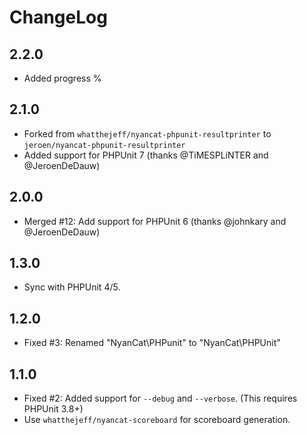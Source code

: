 ChangeLog
=========

2.2.0
-----

* Added progress %

2.1.0
-----

* Forked from `whatthejeff/nyancat-phpunit-resultprinter` to `jeroen/nyancat-phpunit-resultprinter`
* Added support for PHPUnit 7 (thanks @TiMESPLiNTER and @JeroenDeDauw)

2.0.0
-----

* Merged #12: Add support for PHPUnit 6 (thanks @johnkary and @JeroenDeDauw)

1.3.0
-----

* Sync with PHPUnit 4/5.

1.2.0
-----

* Fixed #3: Renamed "NyanCat\PHPunit" to "NyanCat\PHPUnit"

1.1.0
-----

* Fixed #2: Added support for `--debug` and `--verbose`. (This requires PHPUnit 3.8+)
* Use `whatthejeff/nyancat-scoreboard` for scoreboard generation.